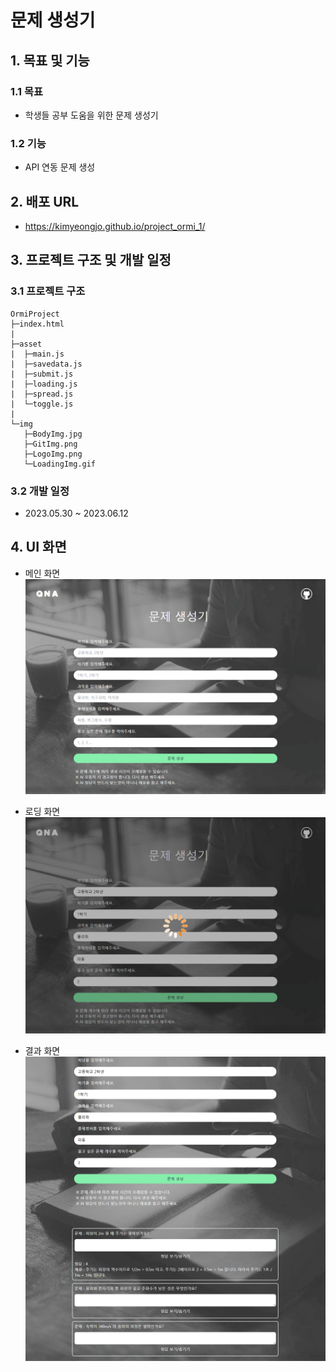 # 문제 생성기

## 1. 목표 및 기능

### 1.1 목표
* 학생들 공부 도움을 위한 문제 생성기

### 1.2 기능
* API 연동 문제 생성

## 2. 배포 URL
* https://kimyeongjo.github.io/project_ormi_1/

## 3. 프로젝트 구조 및 개발 일정

### 3.1 프로젝트 구조
```
OrmiProject
├─index.html
|
├─asset
|  ├─main.js
|  ├─savedata.js
|  ├─submit.js
|  ├─loading.js
|  ├─spread.js
|  └─toggle.js
|
└─img
   ├─BodyImg.jpg
   ├─GitImg.png
   ├─LogoImg.png
   └─LoadingImg.gif
```

### 3.2 개발 일정
* 2023.05.30 ~ 2023.06.12

## 4. UI 화면
* 메인 화면
![mainScreen](./dummy/readme_%EB%A9%94%EC%9D%B8%ED%99%94%EB%A9%B4.png)

* 로딩 화면
![loadingScreen](./dummy/readme_%EB%A1%9C%EB%94%A9%EC%B0%BD.png)

* 결과 화면
![resultScreen](./dummy//readme_%EA%B2%B0%EA%B3%BC%EC%B0%BD.png)